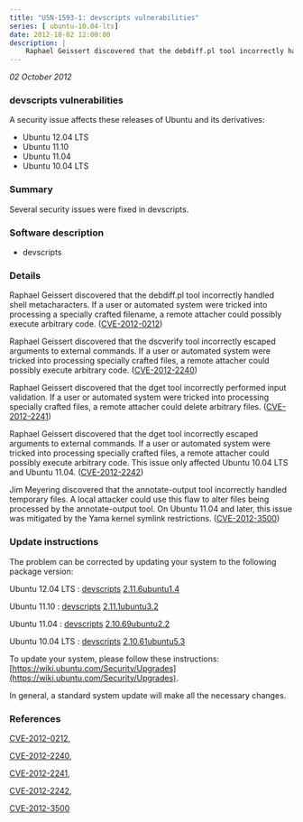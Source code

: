 ```yaml
---
title: "USN-1593-1: devscripts vulnerabilities"
series: [ ubuntu-10.04-lts]
date: 2012-10-02 12:00:00
description: |
    Raphael Geissert discovered that the debdiff.pl tool incorrectly handled shell metacharacters. If a user or automated system were tricked into processing a specially crafted filename, a remote attacher could possibly execute arbitrary code. ([CVE-2012-0212](http://people.ubuntu.com/~ubuntu-security/cve/CVE-2012-0212))
--- 
```

 
 

*02 October 2012*

### devscripts vulnerabilities

A security issue affects these releases of Ubuntu and its derivatives:

* Ubuntu 12.04 LTS
* Ubuntu 11.10
* Ubuntu 11.04
* Ubuntu 10.04 LTS

### Summary

Several security issues were fixed in devscripts. 

### Software description

* devscripts 

### Details

Raphael Geissert discovered that the debdiff.pl tool incorrectly handled shell metacharacters. If a user or automated system were tricked into processing a specially crafted filename, a remote attacher could possibly execute arbitrary code. ([CVE-2012-0212](http://people.ubuntu.com/~ubuntu-security/cve/CVE-2012-0212))

Raphael Geissert discovered that the dscverify tool incorrectly escaped arguments to external commands. If a user or automated system were tricked into processing specially crafted files, a remote attacher could possibly execute arbitrary code. ([CVE-2012-2240](http://people.ubuntu.com/~ubuntu-security/cve/CVE-2012-2240))

Raphael Geissert discovered that the dget tool incorrectly performed input validation. If a user or automated system were tricked into processing specially crafted files, a remote attacher could delete arbitrary files. ([CVE-2012-2241](http://people.ubuntu.com/~ubuntu-security/cve/CVE-2012-2241))

Raphael Geissert discovered that the dget tool incorrectly escaped arguments to external commands. If a user or automated system were tricked into processing specially crafted files, a remote attacher could possibly execute arbitrary code. This issue only affected Ubuntu 10.04 LTS and Ubuntu 11.04. ([CVE-2012-2242](http://people.ubuntu.com/~ubuntu-security/cve/CVE-2012-2242))

Jim Meyering discovered that the annotate-output tool incorrectly handled temporary files. A local attacker could use this flaw to alter files being processed by the annotate-output tool. On Ubuntu 11.04 and later, this issue was mitigated by the Yama kernel symlink restrictions. ([CVE-2012-3500](http://people.ubuntu.com/~ubuntu-security/cve/CVE-2012-3500)) 

### Update instructions

The problem can be corrected by updating your system to the following package version:

Ubuntu 12.04 LTS
 : [devscripts](https://launchpad.net/ubuntu/+source/devscripts) <span> [2.11.6ubuntu1.4](https://launchpad.net/ubuntu/+source/devscripts/2.11.6ubuntu1.4) </span> 

Ubuntu 11.10
 : [devscripts](https://launchpad.net/ubuntu/+source/devscripts) <span> [2.11.1ubuntu3.2](https://launchpad.net/ubuntu/+source/devscripts/2.11.1ubuntu3.2) </span> 

Ubuntu 11.04
 : [devscripts](https://launchpad.net/ubuntu/+source/devscripts) <span> [2.10.69ubuntu2.2](https://launchpad.net/ubuntu/+source/devscripts/2.10.69ubuntu2.2) </span> 

Ubuntu 10.04 LTS
 : [devscripts](https://launchpad.net/ubuntu/+source/devscripts) <span> [2.10.61ubuntu5.3](https://launchpad.net/ubuntu/+source/devscripts/2.10.61ubuntu5.3) </span> 

To update your system, please follow these instructions: [https://wiki.ubuntu.com/Security/Upgrades](https://wiki.ubuntu.com/Security/Upgrades).

In general, a standard system update will make all the necessary changes. 

### References

 
 [CVE-2012-0212](http://people.ubuntu.com/~ubuntu-security/cve/CVE-2012-0212), 

 [CVE-2012-2240](http://people.ubuntu.com/~ubuntu-security/cve/CVE-2012-2240), 

 [CVE-2012-2241](http://people.ubuntu.com/~ubuntu-security/cve/CVE-2012-2241), 

 [CVE-2012-2242](http://people.ubuntu.com/~ubuntu-security/cve/CVE-2012-2242), 

 [CVE-2012-3500](http://people.ubuntu.com/~ubuntu-security/cve/CVE-2012-3500)
 

